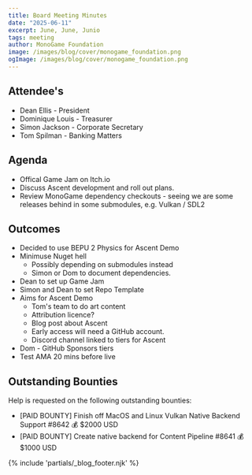```yaml
---
title: Board Meeting Minutes
date: "2025-06-11"
excerpt: June, June, Junio
tags: meeting
author: MonoGame Foundation
image: /images/blog/cover/monogame_foundation.png
ogImage: /images/blog/cover/monogame_foundation.png
---
```


## Attendee's

- Dean Ellis - President
- Dominique Louis - Treasurer
- Simon Jackson - Corporate Secretary
- Tom Spilman - Banking Matters

## Agenda

- Offical Game Jam on Itch.io
- Discuss Ascent development and roll out plans.
- Review MonoGame dependency checkouts - seeing we are some releases behind in some submodules, e.g. Vulkan / SDL2
 
## Outcomes

- Decided to use BEPU 2 Physics for Ascent Demo 
- Minimuse Nuget hell
    - Possibly depending on submodules instead
    - Simon or Dom to document dependencies.
- Dean to set up Game Jam
- Simon and Dean to set Repo Template 
- Aims for Ascent Demo
    - Tom's team to do art content 
    - Attribution licence?
    - Blog post about Ascent 
    - Early access will need a GitHub account.
    - Discord channel linked to tiers for Ascent 
- Dom - GitHub Sponsors tiers
- Test AMA 20 mins before live

## Outstanding Bounties

Help is requested on the following outstanding bounties:

- [PAID BOUNTY] Finish off MacOS and Linux Vulkan Native Backend Support #8642 💰 $2000 USD
- [PAID BOUNTY] Create native backend for Content Pipeline #8641 💰 $1000 USD

{% include 'partials/_blog_footer.njk' %}
